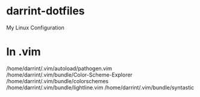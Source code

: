 # darrint-dotfiles
My Linux Configuration



# In .vim
/home/darrint/.vim/autoload/pathogen.vim
/home/darrint/.vim/bundle/Color-Scheme-Explorer
/home/darrint/.vim/bundle/colorschemes
/home/darrint/.vim/bundle/lightline.vim
/home/darrint/.vim/bundle/syntastic
